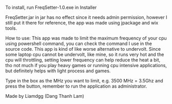 To install, run FreqSetter-1.0.exe in Installer

FreqSetter.jar in jar has no effect since it needs admin permission, however I still put it there for reference, the app was made using jpackage and wix tools.

How to use:
This app was made to limit the maximum frequency of your cpu using powershell command, you can check the command I use in the source code. This app is kind of like worse alternative to undervolt. Since some laptop cpu cannot be undervolt, like mine, so it runs very hot and the cpu will throttling, setting lower frequency can help reduce the heat a bit, tho not much if you play heavy games or running cpu intensive applications, but definitely helps with light process and games. 

Type in the box as the MHz you want to limit, e.g. 3500 MHz = 3.5Ghz and press the button, remember to run the application as administrator.

Made by Liamdgg (Dang Thanh Lam)